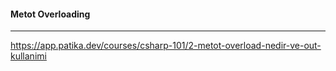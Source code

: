 #### Metot Overloading
---
https://app.patika.dev/courses/csharp-101/2-metot-overload-nedir-ve-out-kullanimi
